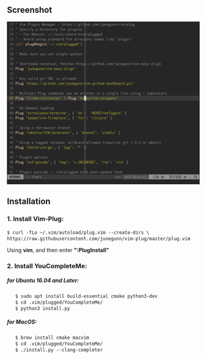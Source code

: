 ## Screenshot
![image](https://github.com/DylanCCWang/.vimrc/blob/master/Screenshot.png)

## Installation
### 1. Install Vim-Plug:
    $ curl -fLo ~/.vim/autoload/plug.vim --create-dirs \
    https://raw.githubusercontent.com/junegunn/vim-plug/master/plug.vim
    
Using **vim**, and then enter **":PlugInstall"**

### 2. Install YouCompleteMe:
   ##### for Ubuntu 16.04 and Later:
       $ sudo apt install build-essential cmake python3-dev
       $ cd .vim/plugged/YouCompleteMe/
       $ python3 install.py
   ##### for MacOS:
       $ brew install cmake macvim
       $ cd .vim/plugged/YouCompleteMe/
       $ ./install.py --clang-completer
